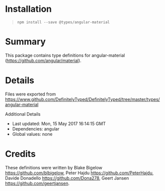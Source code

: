 # Installation
> `npm install --save @types/angular-material`

# Summary
This package contains type definitions for angular-material (https://github.com/angular/material).

# Details
Files were exported from https://www.github.com/DefinitelyTyped/DefinitelyTyped/tree/master/types/angular-material

Additional Details
 * Last updated: Mon, 15 May 2017 16:14:15 GMT
 * Dependencies: angular
 * Global values: none

# Credits
These definitions were written by Blake Bigelow <https://github.com/blbigelow>, Peter Hajdu <https://github.com/PeterHajdu>, Davide Donadello <https://github.com/Dona278>, Geert Jansen <https://github.com/geertjansen>.
